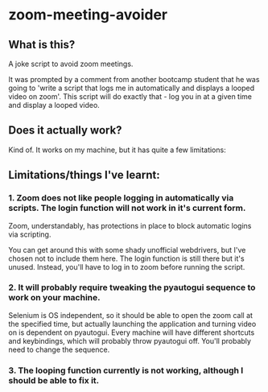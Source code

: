 # zoom-meeting-avoider
## What is this?
A joke script to avoid zoom meetings.

It was prompted by a comment from another bootcamp student that he was going to 'write a script that logs me in automatically and displays a looped video on zoom'. This script will do exactly that - log you in at a given time and display a looped video.

## Does it actually work?
Kind of. It works on my machine, but it has quite a few limitations:

## Limitations/things I've learnt:
### 1. Zoom does not like people logging in automatically via scripts. The login function will not work in it's current form.
Zoom, understandably, has protections in place to block automatic logins via scripting. 

You can get around this with some shady unofficial webdrivers, but I've chosen not to include them here. The login function is still there but it's unused. Instead, you'll have to log in to zoom before running the script.

### 2. It will probably require tweaking the pyautogui sequence to work on your machine.
Selenium is OS independent, so it should be able to open the zoom call at the specified time, but actually launching the application and turning video on is dependent on pyautogui. Every machine will have different shortcuts and keybindings, which will probably throw pyautogui off. You'll probably need to change the sequence.

### 3. The looping function currently is not working, although I should be able to fix it.
